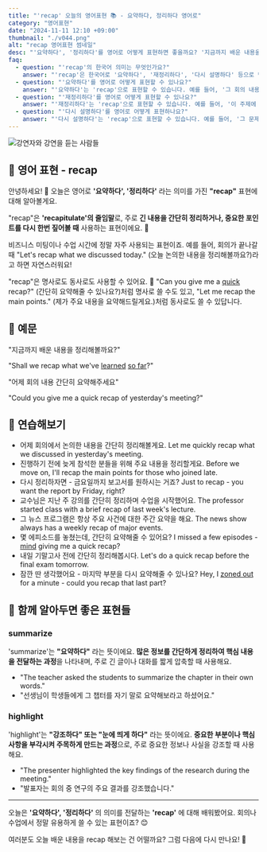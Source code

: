 ```yaml
---
title: "'recap' 오늘의 영어표현 📚 - 요약하다, 정리하다 영어로"
category: "영어표현"
date: "2024-11-11 12:10 +09:00"
thumbnail: "./v044.png"
alt: "recap 영어표현 썸네일"
desc: "'요약하다', '정리하다'를 영어로 어떻게 표현하면 좋을까요? '지금까지 배운 내용을 정리해볼까요?', '어제 회의 내용 간단히 요약해주세요' 등을 영어로 표현하는 법을 배워봅시다. 다양한 예문을 통해서 연습하고 본인의 표현으로 만들어 보세요."
faq:
  - question: "'recap'의 한국어 의미는 무엇인가요?"
    answer: "'recap'은 한국어로 '요약하다', '재정리하다', '다시 설명하다' 등으로 번역될 수 있습니다. 주로 긴 내용을 간단히 정리할 때 사용됩니다."
  - question: "'요약하다'를 영어로 어떻게 표현할 수 있나요?"
    answer: "'요약하다'는 'recap'으로 표현할 수 있습니다. 예를 들어, '그 회의 내용을 요약해 줄 수 있어?'는 'Can you recap what happened in the meeting?'로 말할 수 있습니다."
  - question: "'재정리하다'를 영어로 어떻게 표현할 수 있나요?"
    answer: "'재정리하다'는 'recap'으로 표현할 수 있습니다. 예를 들어, '이 주제에 대해 다시 재정리해 줘'는 'Please recap this topic'으로 말할 수 있습니다."
  - question: "'다시 설명하다'를 영어로 어떻게 표현하나요?"
    answer: "'다시 설명하다'는 'recap'으로 표현할 수 있습니다. 예를 들어, '그 문제에 대해 다시 설명해 줄 수 있어?'는 'Can you recap that issue for me?'로 표현할 수 있습니다."
---
```


![강연자와 강연을 듣는 사람들](./v044-1.jpg)

## 🌟 영어 표현 - recap

안녕하세요! 👋 오늘은 영어로 **'요약하다', '정리하다'** 라는 의미를 가진 **"recap"** 표현에 대해 알아볼게요.

"recap"은 **'recapitulate'의 줄임말**로, 주로 **긴 내용을 간단히 정리하거나, 중요한 포인트를 다시 한번 짚어볼 때** 사용하는 표현이에요. 🎯

비즈니스 미팅이나 수업 시간에 정말 자주 사용되는 표현이죠. 예를 들어, 회의가 끝나갈 때 "Let's recap what we discussed today." (오늘 논의한 내용을 정리해볼까요?)라고 하면 자연스러워요!

"recap"은 명사로도 동사로도 사용할 수 있어요. 📝 "Can you give me a [quick](/blog/in-english/439.quick/) recap?" (간단히 요약해줄 수 있나요?)처럼 명사로 쓸 수도 있고, "Let me recap the main points." (제가 주요 내용을 요약해드릴게요.)처럼 동사로도 쓸 수 있답니다.

## 📖 예문

"지금까지 배운 내용을 정리해볼까요?"

"Shall we recap what we've [learned](/blog/in-english/245.learn/) [so far](/blog/in-english/283.so-far/)?"

"어제 회의 내용 간단히 요약해주세요"

"Could you give me a quick recap of yesterday's meeting?"

## 💬 연습해보기

<ul data-interactive-list>
  <li data-interactive-item>
    <span data-toggler>어제 회의에서 논의한 내용을 간단히 정리해볼게요.</span>
    <span data-answer>Let me quickly recap what we discussed in yesterday's meeting.</span>
  </li>
  <li data-interactive-item>
    <span data-toggler>진행하기 전에 늦게 참석한 분들을 위해 주요 내용을 정리할게요.</span>
    <span data-answer>Before we move on, I'll recap the main points for those who joined late.</span>
  </li>
  <li data-interactive-item>
    <span data-toggler>다시 정리하자면 - 금요일까지 보고서를 원하시는 거죠?</span>
    <span data-answer>Just to recap - you want the report by Friday, right?</span>
  </li>
  <li data-interactive-item>
    <span data-toggler>교수님은 지난 주 강의를 간단히 정리하며 수업을 시작했어요.</span>
    <span data-answer>The professor started class with a brief recap of last week's lecture.</span>
  </li>
  <li data-interactive-item>
    <span data-toggler>그 뉴스 프로그램은 항상 주요 사건에 대한 주간 요약을 해요.</span>
    <span data-answer>The news show always has a weekly recap of major events.</span>
  </li>
  <li data-interactive-item>
    <span data-toggler>몇 에피소드를 놓쳤는데, 간단히 요약해줄 수 있어요?</span>
    <span data-answer>I missed a few episodes - <a href="/blog/in-english/028.would-you-mind/">mind</a> giving me a quick recap?</span>
  </li>
  <li data-interactive-item>
    <span data-toggler>내일 기말고사 전에 간단히 정리해봅시다.</span>
    <span data-answer>Let's do a quick recap before the final exam tomorrow.</span>
  </li>
  <li data-interactive-item>
    <span data-toggler>잠깐 딴 생각했어요 - 마지막 부분을 다시 요약해줄 수 있나요?</span>
    <span data-answer>Hey, I <a href="/blog/in-english/008.zone-out/">zoned out</a> for a minute - could you recap that last part?</span>
  </li>
</ul>

## 🤝 함께 알아두면 좋은 표현들

### summarize

'summarize'는 **"요약하다"** 라는 뜻이에요. **많은 정보를 간단하게 정리하여 핵심 내용을 전달하는 과정**을 나타내며, 주로 긴 글이나 대화를 짧게 압축할 때 사용해요.

- "The teacher asked the students to summarize the chapter in their own words."
- "선생님이 학생들에게 그 챕터를 자기 말로 요약해보라고 하셨어요."

### highlight

'highlight'는 **"강조하다" 또는 "눈에 띄게 하다"** 라는 뜻이에요. **중요한 부분이나 핵심 사항을 부각시켜 주목하게 만드는 과정**으로, 주로 중요한 정보나 사실을 강조할 때 사용해요.

- "The presenter highlighted the key findings of the research during the meeting."
- "발표자는 회의 중 연구의 주요 결과를 강조했습니다."

---

오늘은 **'요약하다', '정리하다'** 의 의미를 전달하는 **'recap'** 에 대해 배워봤어요. 회의나 수업에서 정말 유용하게 쓸 수 있는 표현이죠? 😊

여러분도 오늘 배운 내용을 recap 해보는 건 어떨까요? 그럼 다음에 다시 만나요! 👋
